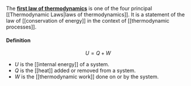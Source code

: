 The [**first law of thermodynamics**](https://en.wikipedia.org/wiki/First_law_of_thermodynamics "First law of thermodynamics") is one of the four principal [[Thermodynamic Laws|laws of thermodynamics]].
It is a statement of the law of [[conservation of energy]] in the context of [[thermodynamic processes]].

#### Definition
$$ U = Q + W $$
 - $U$ is the [[internal energy]] of a system.
 - $Q$ is the [[heat]] added or removed from a system.
 - $W$ is the [[thermodynamic work]] done on or by the system.